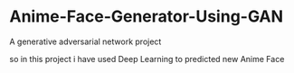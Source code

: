 # Anime-Face-Generator-Using-GAN
A generative adversarial network project

so in this project i have used Deep Learning to predicted new Anime Face
